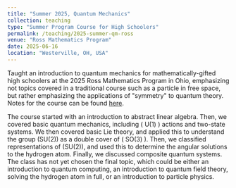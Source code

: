 ```yaml
---
title: "Summer 2025, Quantum Mechanics"
collection: teaching
type: "Summer Program Course for High Schoolers"
permalink: /teaching/2025-summer-qm-ross
venue: "Ross Mathematics Program"
date: 2025-06-16
location: "Westerville, OH, USA"
---
```


Taught an introduction to quantum mechanics for mathematically-gifted high schoolers at the 2025 Ross Mathematics Program in Ohio, emphasizing not topics covered in a traditional course such as a particle in free space, but rather emphasizing the applications of "symmetry" to quantum theory. Notes for the course can be found [here](https://karthikp-2100.github.io/files/2025_04_06_qm_draft.pdf).

The course started with an introduction to abstract linear algebra. Then, we covered basic quantum mechanics, including \( U(1) \) actions and two-state systems. We then covered basic Lie theory, and applied this to understand the group \(SU(2)\) as a double cover of \( SO(3) \). Then, we classified representations of \(SU(2)\), and used this to determine the angular solutions to the hydrogen atom. Finally, we discussed composite quantum systems. The class has not yet chosen the final topic, which could be either an introduction to quantum computing, an introduction to quantum field theory, solving the hydrogen atom in full, or an introduction to particle physics.


